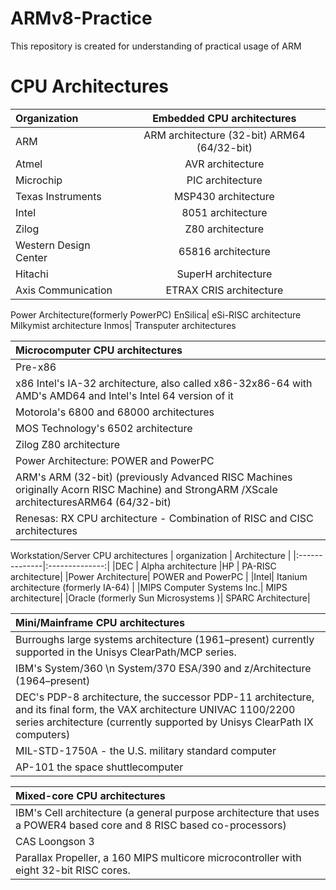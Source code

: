# ARMv8-Practice
This repository is created for understanding of practical usage of ARM
# CPU Architectures
|Organization | Embedded CPU architectures|
|:-------------|:---------------------------:|
|ARM | ARM architecture (32-bit) ARM64 (64/32-bit)|
|Atmel| AVR architecture|
|Microchip| PIC architecture|
Texas Instruments| MSP430 architecture
Intel| 8051 architecture
Zilog| Z80 architecture
Western Design Center| 65816 architecture
Hitachi| SuperH architecture
Axis Communication| ETRAX CRIS architecture
Power Architecture(formerly PowerPC)
EnSilica| eSi-RISC architecture
Milkymist architecture
Inmos| Transputer architectures

|Microcomputer CPU architectures|
|:-------------------------------|
|   Pre-x86|
|x86 Intel's IA-32 architecture, also called x86-32x86-64 with AMD's AMD64 and Intel's Intel 64 version of it|
|Motorola's 6800 and 68000 architectures |
|MOS Technology's 6502 architecture |
|Zilog  Z80 architecture|
| Power Architecture:  POWER and PowerPC|
|ARM's ARM (32-bit) (previously Advanced RISC Machines originally Acorn RISC Machine) and StrongARM \/XScale architecturesARM64 (64/32-bit)|
|Renesas: RX CPU architecture - Combination of RISC and CISC architectures |

Workstation/Server CPU architectures
| organization | Architecture |
|:--------------|:--------------:|
|DEC | Alpha architecture
|HP | PA-RISC architecture|
|Power Architecture| POWER and PowerPC |
|Intel| Itanium architecture (formerly IA-64) |
|MIPS Computer Systems Inc.| MIPS architecture|
|Oracle (formerly Sun Microsystems )| SPARC Architecture|

|Mini/Mainframe CPU architectures|
|:-------------------------------|
|Burroughs large systems architecture (1961–present) currently supported in the Unisys ClearPath/MCP series.|
|IBM's  System/360 \n System/370 ESA/390 and z/Architecture (1964–present)|
|DEC's PDP-8 architecture, the successor PDP-11 architecture, and its final form, the VAX architecture UNIVAC 1100/2200 series architecture (currently supported by Unisys ClearPath IX computers)|
|MIL-STD-1750A  - the U.S. military standard computer|
|AP-101 the space shuttlecomputer|

|Mixed-core CPU architectures|
|:---------------------------|
|IBM's Cell architecture (a general purpose architecture that uses a POWER4 based core and 8 RISC based co-processors)|
|CAS  Loongson 3|
|Parallax Propeller, a 160 MIPS multicore microcontroller with eight 32-bit RISC cores.|
